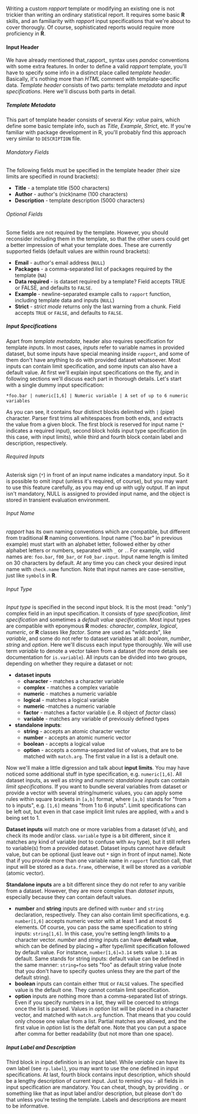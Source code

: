 Writing a custom _rapport_ template or modifying an existing one is not trickier than writing an ordinary statistical report. It requires some basic **R** skills, and an familiarity with _rapport_ input specifications that we're about to cover thorougly. Of course, sophisticated reports would require more proficiency in **R**.

#### Input Header

We have already mentioned that_rapport_ syntax uses _pandoc_ conventions with some extra features. In order to define a valid _rapport_ template, you'll have to specify some info in a distinct place called _template header_. Basically, it's nothing more than _HTML_ comment with template-specific data. _Template header_ consists of two parts: template _metadata_ and _input specifications_. Here we'll discuss both parts in detail.

##### Template Metadata

This part of template header consists of several _Key: value_ pairs, which define some basic template info, such as _Title_, _Example_, _Strict_, etc. If you're familiar with package development in R, you'll probably find this approach very similar to `DESCRIPTION` file.

###### Mandatory Fields

The following fields must be specified in the template header (their size limits are specified in round brackets):

- **Title** - a template title (500 characters)
- **Author** - author's (nick)name (100 characters)
- **Description** - template description (5000 characters)

###### Optional Fields

Some fields are not required by the template. However, you should reconsider including them in the template, so that the other users could get a better impression of what your template does. These are currently supported fields (default values are within round brackets):

- **Email** - author's email address (`NULL`)
- **Packages** - a comma-separated list of packages required by the template (`NA`)
- **Data required** - is dataset required by a template? Field accepts TRUE or FALSE, and defaults to `FALSE`.
- **Example** - newline-separated example calls to `rapport` function, including template data and inputs (`NULL`)
- **Strict** - _strict mode_ returns only the last warning from a chunk. Field accepts `TRUE` or `FALSE`, and defaults to `FALSE`.

##### Input Specifications

Apart from _template metadata_, header also requires specification for template _inputs_. In most cases, _inputs_ refer to variable names in provided dataset, but some inputs have special meaning inside `rapport`, and some of them don't have anything to do with provided dataset whatsoever. Most inputs can contain limit specification, and some inputs can also have a default value. At first we'll explain input specifications on the fly, and in following sections we'll discuss each part in thorough details. Let's start with a single dummy input specification:

```
*foo.bar | numeric[1,6] | Numeric variable | A set of up to 6 numeric variables
```

As you can see, it contains four distinct blocks delimited with `|` (pipe) character. Parser first trims all whitespaces from both ends, and extracts the value from a given block. The first block is reserved for input name (`*` indicates a required input), second block holds input type specification (in this case, with input limits), while third and fourth block contain label and description, respectively.

###### Required Inputs

Asterisk sign (`*`) in front of an input name indicates a mandatory input. So it is possible to omit input (unless it's required, of course), but you may want to use this feature carefully, as you may end up with ugly output. If an input isn't mandatory, NULL is assigned to provided input name, and the object is stored in transient evaluation environment.

###### Input Name

_rapport_ has its own naming conventions which are compatible, but different from traditional **R** naming conventions. Input name ("foo.bar" in previous example) must start with an alphabet letter, followed either by other alphabet letters or numbers, separated with `_` or `.`. For example, valid names are: `foo.bar`, `f00_bar`, or `Fo0_bar.input`. Input name length is limited on 30 characters by default. At any time you can check your desired input name with `check.name` function. Note that input names are case-sensitive, just like `symbol`s in **R**.

###### Input Type

_Input type_ is specified in the second input block. It is the most (read: "only") complex field in an input specification. It consists of _type specification_, _limit specification_ and sometimes a _default value specification_. Most input types are compatible with eponymous **R** modes: _character_, _complex_, _logical_, _numeric_, or **R** classes like _factor_. Some are used as "wildcards", like _variable_, and some do not refer to dataset variables at all: _boolean_, _number_, _string_ and _option_. Here we'll discuss each input type thoroughly. We will use term _variable_ to denote a vector taken from a dataset (for more details see documentation for `is.variable`). All inputs can be divided into two groups, depending on whether they require a dataset or not:

- **dataset inputs**
  - **character** - matches a character variable
  - **complex** - matches a complex variable
  - **numeric** - matches a numeric variable
  - **logical** - matches a logical variable
  - **numeric** -matches a numeric variable
  - **factor** - matches a factor variable (i.e. R object of *factor* class)
  - **variable** - matches any variable of previously defined types
- **standalone inputs**:
  - **string** - accepts an atomic character vector
  - **number** - accepts an atomic numeric vector
  - **boolean** - accepts a logical value
  - **option** - accepts a comma-separated list of values, that are to be matched with `match.arg`. The first value in a list is a default one.

Now we'll make a little digression and talk about **input limits**. You may have noticed some additional stuff in type specification, e.g. `numeric[1,6]`. All dataset inputs, as well as *string* and *numeric standalone inputs* can contain _limit specifications_. If you want to bundle several variables from dataset or provide a vector with several string/numeric values, you can apply some rules within square brackets in `[a,b]` format, where `[a,b]` stands for "from `a` to `b` inputs", e.g. `[1,6]` means "from 1 to 6 inputs". Limit specifications can be left out, but even in that case implicit limit rules are applied, with `a` and `b` being set to 1.

**Dataset inputs** will match one or more variables from a dataset (d'uh), and check its mode and/or class. `variable` type is a bit different, since it matches any kind of variable (not to confuse with `Any` type), but it still refers to variable(s) from a provided dataset. Dataset inputs cannot have default value, but can be optional (just leave out `*` sign in front of input name). Note that if you provide more than one variable name in `rapport` function call, that input will be stored as a `data.frame`, otherwise, it will be stored as a _variable_ (atomic vector).

**Standalone inputs** are a bit different since they do not refer to any varible from a dataset. However, they are more complex than *dataset inputs*, especially because they can contain default values.

- **number** and **string** inputs are defined with `number` and `string` declaration, respectively. They can also contain limit specifications, e.g. `number[1,6]` accepts numeric vector with at least 1 and at most 6 elements. Of course, you can pass the same specification to string inputs: `string[1,6]`. In this case, you're setting length limits to a character vector. _number_ and _string_ inputs can have **default value**, which can be defined by placing `=` after type/limit specification followed by default value. For instance, `number[1,6]=3.14` sets value `3.14` as default. Same stands for string inputs: default value can be defined in the same manner: `string=foo` sets "foo" as default string value (note that you don't have to specify quotes unless they are the part of the default string).
- **boolean** inputs can contain either `TRUE` or `FALSE` values. The specified value is the default one. They cannot contain limit specification.
- **option** inputs are nothing more than a comma-separated list of strings. Even if you specify numbers in a list, they will be coerced to strings once the list is parsed. Values in _option_ list will be placed in a character vector, and matched with `match.arg` function. That means that you could only choose one value from a list. Partial matches are allowed, and the first value in _option_ list is the defalt one. Note that you can put a space after comma for better readability (but not more than one space).

##### Input Label and Description

Third block in input definition is an input label. While _variable_ can have its own label (see `rp.label`), you may want to use the one defined in input specifications. At last, fourth block contains input description, which should be a lengthy description of current input. Just to remind you - all fields in input specification are mandatory. You can cheat, though, by providing `.` or something like that as input label and/or description, but please don't do that unless you're testing the template. Labels and descriptions are meant to be informative.

<!-- In our opinion the easiest way to learn how to write a template is by checking out the sources of an [existing one](#custom). For demonstration purposes, we will go through the source of [`example.tpl`](#exampletpl) (see the ["Usage"](#usage) section for more info). -->

<!-- First, let us check out the source code of [`example.tpl`](#exampletpl): -->

<!-- <\!-- continue from here -\-> -->
<!--  * check out in [R](http://www.r-project.org/) console with [`tpl.find`](#tpl.find): `tpl.find('example')` -->
<!--  * search in installed package directory: `system.file("templates", 'example.tpl', package = "rapport")` -->
<!--  * take a look at [sources on Github](https://github.com/aL3xa/rapport/blob/master/inst/templates/example.tpl) -->
<!--  * see the sources tab of [`example.tpl`](#exampletpl) below -->

<!-- Contribute! -->

